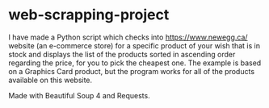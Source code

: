 # web-scrapping-project
I have made a Python script which checks into https://www.newegg.ca/ website (an e-commerce store) for a specific product of your wish that is in stock and displays the list of the products sorted in ascending order regarding the price, for you to pick the cheapest one. The example is based on a Graphics Card product, but the program works for all of the products available on this website.

Made with Beautiful Soup 4 and Requests.
